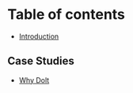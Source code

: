 # Table of contents

* [Introduction](README.md)

## Case Studies

* [Why Dolt](case-studies/ntc.md)
